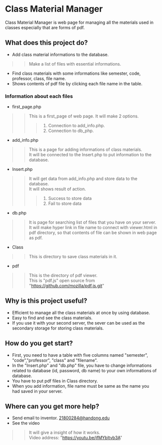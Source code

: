 # Class Material Manager
Class Material Manager is web page for managing all the materials used in classes
especially that are forms of pdf.
## What does this project do?
* Add class material informations to the database.
> > Make a list of files with essential informations.
* Find class materials with some informations like semester, code, professor, class, file name.
* Shows contents of pdf file by clicking each file name in the table.
### Information about each files
* first_page.php
> > This is a first_page of web page. It will make 2 options.
> > > 1. Connection to add_info.php.
> > > 2. Connection to db_php.
* add_info.php
> > This is a page for adding informations of class materials.<br/>
> > It will be connected to the Insert.php to put information to the database.
* Insert.php
> > It will get data from add_info.php and store data to the database.<br/>
> > It will shows result of action.
> > > 1. Success to store data
> > > 2. Fail to store data
* db.php
> > It is page for searching list of files that you have on your server.<br/>
> > It will make hyper link in file name to connect with viewer.html in pdf directory, so that contents of file can be shown in web page as pdf. 
* Class
> > This is directory to save class materials in it.
* pdf
> > This is the directory of pdf viewer.<br/>
> > This is "pdf.js" open source from "https://github.com/mozilla/pdf.js.git"
## Why is this project useful?
* Efficient to manage all the class materials at once by using database.
* Easy to find and see the class materials.
* If you use it with your second server, the sever can be used as the secondary storage for storing class materials.
## How do you get start?
* First, you need to have a table with five columns named "semester", "code","professor", "class" and "filename".
* In the "Insert.php" and "db.php" file, you have to change informations related to database (id, password, db name) to your own informations of database.
* You have to put pdf files in Class directory.
* When you add information, file name must be same as the name you had saved in your server.
## Where can you get more help?
* Send email to inventor. <21800284@handong.edu>
* See the video
> > It will give a insight of how it works.<br/>
> > Video address: "https://youtu.be/jfMYbltvb3A"
